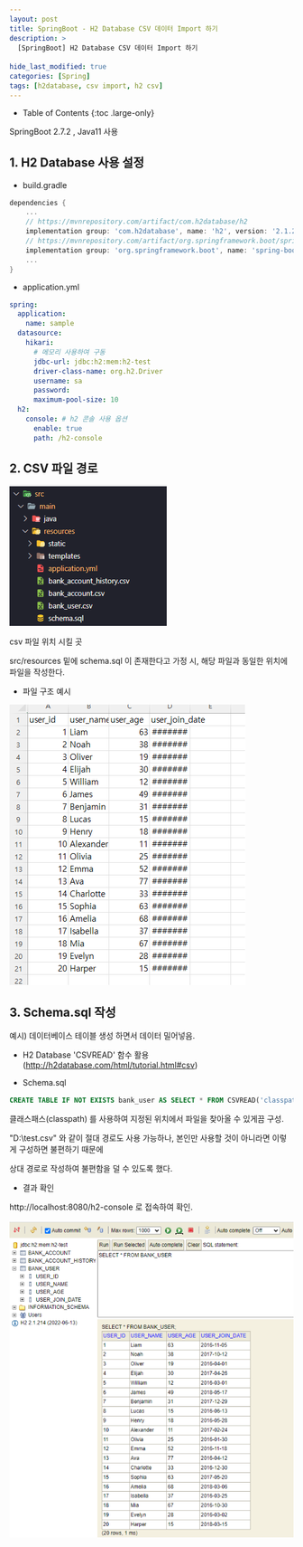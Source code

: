 ```yaml
---
layout: post
title: SpringBoot - H2 Database CSV 데이터 Import 하기
description: >
  [SpringBoot] H2 Database CSV 데이터 Import 하기

hide_last_modified: true
categories: [Spring]
tags: [h2database, csv import, h2 csv]
---
```


- Table of Contents
{:toc .large-only}

SpringBoot 2.7.2 , Java11 사용

## 1. H2 Database 사용 설정

- build.gradle

```gradle
dependencies {
	...
	// https://mvnrepository.com/artifact/com.h2database/h2
	implementation group: 'com.h2database', name: 'h2', version: '2.1.214'
	// https://mvnrepository.com/artifact/org.springframework.boot/spring-boot-starter-data-jdbc
	implementation group: 'org.springframework.boot', name: 'spring-boot-starter-data-jdbc', version: '2.7.1'
    ...
}
```

- application.yml

```yml
spring:
  application:
    name: sample
  datasource:
    hikari:
      # 메모리 사용하여 구동
      jdbc-url: jdbc:h2:mem:h2-test
      driver-class-name: org.h2.Driver
      username: sa
      password:
      maximum-pool-size: 10
  h2:
    console: # h2 콘솔 사용 옵션
      enable: true
      path: /h2-console
```

## 2. CSV 파일 경로

![h2csv1](/assets/img/Spring/h2csv1.png)

csv 파일 위치 시킬 곳

src/resources 밑에 schema.sql 이 존재한다고 가정 시, 해당 파일과 동일한 위치에 파일을 작성한다.

- 파일 구조 예시

![h2csv2](/assets/img/Spring/h2csv2.png)

## 3. Schema.sql 작성

예시) 데이터베이스 테이블 생성 하면서 데이터 밀어넣음.

- H2 Database 'CSVREAD' 함수 활용(http://h2database.com/html/tutorial.html#csv)

- Schema.sql

```sql
CREATE TABLE IF NOT EXISTS bank_user AS SELECT * FROM CSVREAD('classpath:bank_user.csv');
```

클래스패스(classpath) 를 사용하여 지정된 위치에서 파일을 찾아올 수 있게끔 구성.

"D:\test.csv" 와 같이 절대 경로도 사용 가능하나, 본인만 사용할 것이 아니라면 이렇게 구성하면 불편하기 때문에

상대 경로로 작성하여 불편함을 덜 수 있도록 했다.

- 결과 확인

http://localhost:8080/h2-console 로 접속하여 확인.

![h2csv3](/assets/img/Spring/h2csv3.png)
